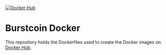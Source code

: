
[![Docker Hub](https://img.shields.io/badge/burstcoin-docker-blue.svg)](https://hub.docker.com/u/burstcoin/)

# Burstcoin Docker

This repository holds the Dockerfiles used to create the Docker images on [Docker Hub](https://hub.docker.com/u/burstcoin/).
